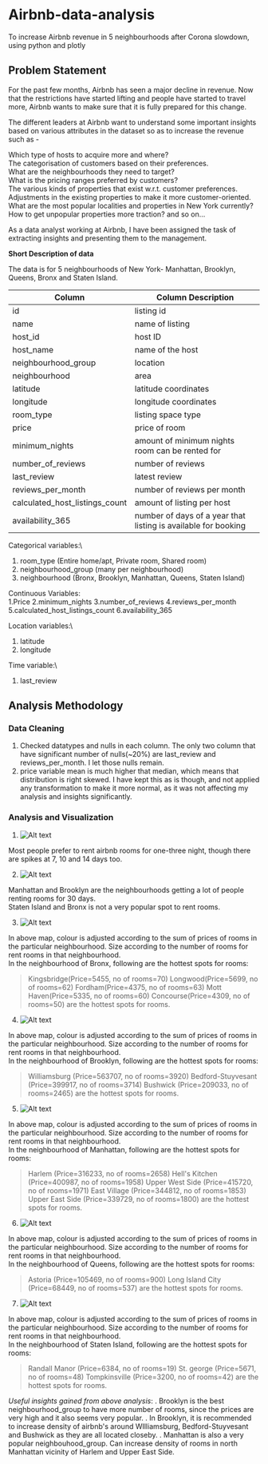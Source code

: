 # Airbnb-data-analysis
To increase Airbnb revenue in 5 neighbourhoods after Corona slowdown, using python and plotly

## Problem Statement

For the past few months, Airbnb has seen a major decline in revenue. Now that the restrictions have started lifting and people have started to travel more, Airbnb wants to make sure that it is fully prepared for this change.

The different leaders at Airbnb want to understand some important insights based on various attributes in the dataset so as to increase the revenue such as -

Which type of hosts to acquire more and where?\
The categorisation of customers based on their preferences.\
What are the neighbourhoods they need to target?\
What is the pricing ranges preferred by customers?\
The various kinds of properties that exist w.r.t. customer preferences.\
Adjustments in the existing properties to make it more customer-oriented.\
What are the most popular localities and properties in New York currently?\
How to get unpopular properties more traction? and so on...

As a data analyst working at Airbnb, I have been assigned the task of extracting insights and presenting them to the management.

**Short Description of data**

The data is for 5 neighbourhoods of New York- Manhattan, Brooklyn, Queens, Bronx and Staten Island.

Column | Column Description
--- | --- 
id | listing id
name | name of listing
host_id | host ID
host_name | name of the host
neighbourhood_group | location
neighbourhood | area 
latitude | latitude coordinates
longitude | longitude coordinates
room_type | listing space type
price | price of room
minimum_nights | amount of minimum nights room can be rented for
number_of_reviews | number of reviews
last_review | latest review
reviews_per_month | number of reviews per month
calculated_host_listings_count | amount of listing per host
availability_365 | number of days of a year that listing is available for booking

Categorical variables:\
1. room_type (Entire home/apt, Private room, Shared room)
2. neighbourhood_group (many per neighbourhood)
3. neighbourhood (Bronx, Brooklyn, Manhattan, Queens, Staten Island)

Continuous Variables:\
1.Price
2.minimum_nights
3.number_of_reviews
4.reviews_per_month
5.calculated_host_listings_count
6.availability_365

Location variables:\
1. latitude
2. longitude

Time variable:\
1. last_review

## Analysis Methodology

### Data Cleaning

1. Checked datatypes and nulls in each column. The only two column that have significant number of nulls(~20%) are last_review and reviews_per_month. I let those nulls remain.
2. price variable mean is much higher that median, which means that distribution is right skewed. I have kept this as is though, and not applied any transformation to make it more normal, as it was not affecting my analysis and insights significantly.

### Analysis and Visualization

1. ![Alt text](images/Number_of_rooms_for_rent_vs_minimum_nights.png?raw=true"Title")

Most people prefer to rent airbnb rooms for one-three night, though there are spikes at 7, 10 and 14 days too.


2. ![Alt text](images/Different_Neighbourhoods'_number_of_rooms_for_rent_at_different_minimum_nights.png?raw=true"Title")

Manhattan and Brooklyn are the neighbourhoods getting a lot of people renting rooms for 30 days.\
Staten Island and Bronx is not a very popular spot to rent rooms.

3. ![Alt text](images/Room_prices_and_number_of_rooms_for_rent_in_each_neighbourhood_of_Bronx.png?raw=true"Title")

In above map, colour is adjusted according to the sum of prices of rooms in the particular neighbourhood. Size according to the number of rooms for rent rooms in that neighbourhood.\
In the neighbourhood of Bronx, following are the hottest spots for rooms:

>Kingsbridge(Price=5455, no of rooms=70)
>Longwood(Price=5699, no of rooms=62)
>Fordham(Price=4375, no of rooms=63)
>Mott Haven(Price=5335, no of rooms=60)
>Concourse(Price=4309, no of rooms=50) are the hottest spots for rooms.

4. ![Alt text](images/Room_prices_and_number_of_rooms_for_rent_in_each_neighbourhood_of_Brooklyn.png?raw=true"Title")

In above map, colour is adjusted according to the sum of prices of rooms in the particular neighbourhood. Size according to the number of rooms for rent rooms in that neighbourhood.\
In the neighbourhood of Brooklyn, following are the hottest spots for rooms:

>Williamsburg (Price=563707, no of rooms=3920)
>Bedford-Stuyvesant (Price=399917, no of rooms=3714)
>Bushwick (Price=209033, no of rooms=2465) are the hottest spots for rooms.

5. ![Alt text](images/Room_prices_and_number_of_rooms_for_rent_in_each_neighbourhood_of_Manhattan.png?raw=true"Title")

In above map, colour is adjusted according to the sum of prices of rooms in the particular neighbourhood. Size according to the number of rooms for rent rooms in that neighbourhood.\
In the neighbourhood of Manhattan, following are the hottest spots for rooms:

>Harlem (Price=316233, no of rooms=2658)
>Hell's Kitchen (Price=400987, no of rooms=1958)
>Upper West Side (Price=415720, no of rooms=1971)
>East Village (Price=344812, no of rooms=1853)
>Upper East Side (Price=339729, no of rooms=1800) are the hottest spots for rooms.

6. ![Alt text](images/Room_prices_and_number_of_rooms_for_rent_in_each_neighbourhood_of_Queens.png?raw=true"Title")

In above map, colour is adjusted according to the sum of prices of rooms in the particular neighbourhood. Size according to the number of rooms for rent rooms in that neighbourhood.\
In the neighbourhood of Queens, following are the hottest spots for rooms:

>Astoria (Price=105469, no of rooms=900)
>Long Island City (Price=68449, no of rooms=537) are the hottest spots for rooms.


7. ![Alt text](images/Room_prices_and_number_of_rooms_for_rent_in_each_neighbourhood_of_Staten_Island.png?raw=true"Title")

In above map, colour is adjusted according to the sum of prices of rooms in the particular neighbourhood. Size according to the number of rooms for rent rooms in that neighbourhood.\
In the neighbourhood of Staten Island, following are the hottest spots for rooms:

>Randall Manor (Price=6384, no of rooms=19)
>St. george (Price=5671, no of rooms=48)
>Tompkinsville (Price=3200, no of rooms=42) are the hottest spots for rooms.


*Useful insights gained from above analysis*:
. Brooklyn is the best neighbourhood_group to have more number of rooms, since the prices are very high and it also seems very popular.
. In Brooklyn, it is recommended to increase density of airbnb's around WIlliamsburg, Bedford-Stuyvesant and Bushwick as they are all located closeby.
. Manhattan is also a very popular neighbouhood_group. Can increase density of rooms in north Manhattan vicinity of Harlem and Upper East Side.
